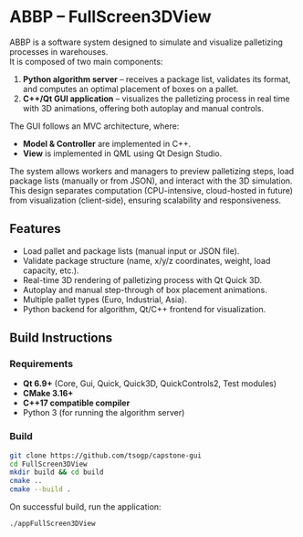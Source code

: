 # ABBP – FullScreen3DView

ABBP is a software system designed to simulate and visualize palletizing processes in warehouses.  
It is composed of two main components:  

1. **Python algorithm server** – receives a package list, validates its format, and computes an optimal placement of boxes on a pallet.  
2. **C++/Qt GUI application** – visualizes the palletizing process in real time with 3D animations, offering both autoplay and manual controls.  

The GUI follows an MVC architecture, where:
- **Model & Controller** are implemented in C++.
- **View** is implemented in QML using Qt Design Studio.  

The system allows workers and managers to preview palletizing steps, load package lists (manually or from JSON), and interact with the 3D simulation. This design separates computation (CPU-intensive, cloud-hosted in future) from visualization (client-side), ensuring scalability and responsiveness.

## Features
- Load pallet and package lists (manual input or JSON file).  
- Validate package structure (name, x/y/z coordinates, weight, load capacity, etc.).  
- Real-time 3D rendering of palletizing process with Qt Quick 3D.  
- Autoplay and manual step-through of box placement animations.  
- Multiple pallet types (Euro, Industrial, Asia).  
- Python backend for algorithm, Qt/C++ frontend for visualization.  

## Build Instructions

### Requirements
- **Qt 6.9+** (Core, Gui, Quick, Quick3D, QuickControls2, Test modules)  
- **CMake 3.16+**  
- **C++17 compatible compiler**  
- Python 3 (for running the algorithm server)  

### Build
```bash
git clone https://github.com/tsogp/capstone-gui
cd FullScreen3DView
mkdir build && cd build
cmake ..
cmake --build .
```

On successful build, run the application:
```bash
./appFullScreen3DView
```

